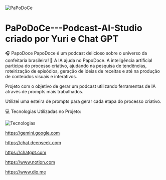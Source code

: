 

![PaPoDoCe](https://github.com/user-attachments/assets/9ab3264f-7ea9-4704-8120-8fc714399335)



# PaPoDoCe---Podcast-AI-Studio criado por Yuri e Chat GPT
🎧 PapoDoce PapoDoce é um podcast delicioso sobre o universo da confeitaria brasileira! 🧠 A IA ajuda no PapoDoce.  A inteligência artificial participa do processo criativo, ajudando na pesquisa de tendências, roteirização de episódios, geração de ideias de receitas e até na produção de conteúdos visuais e interativos.

Projeto com o objetivo de gerar um podcast utilizando ferramentas de IA através de prompts mais trabalhados.

Utilizei uma esteira de prompts para gerar cada etapa do processo criativo.

💻 Tecnologias Utilizadas no Projeto:

 
![Tecnologias](https://github.com/user-attachments/assets/b6eb0fe2-7eee-4f1c-a1f7-9cf0516108d3)



https://gemini.google.com

https://chat.deepseek.com 

https://chatgpt.com

https://www.notion.com  

https://www.dio.me  

